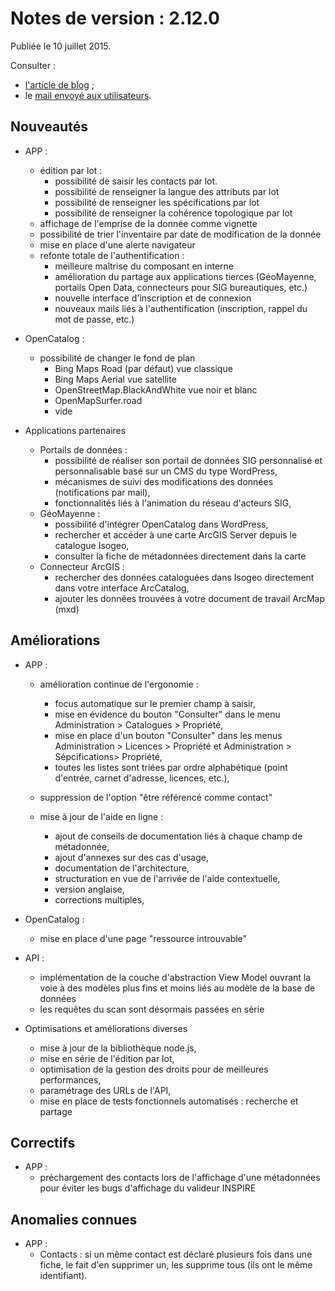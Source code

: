 # Notes de version : 2.12.0

Publiée le 10 juillet 2015.

Consulter :
* [l'article de blog](http://wp.me/p3AlZA-ON) ;
* le [mail envoyé aux utilisateurs](http://eepurl.com/brcEPr).

## Nouveautés

* APP :

	* édition par lot :
		* possibilité de saisir les contacts par lot.
		* possibilité de renseigner la langue des attributs par lot
		* possibilité de renseigner les spécifications par lot
		* possibilité de renseigner la cohérence topologique par lot
	* affichage de l'emprise de la donnée comme vignette
	* possibilité de trier l'inventaire par date de modification de la donnée
	* mise en place d'une alerte navigateur
	* refonte totale de l'authentification :
	    * meilleure maîtrise du composant en interne
	    * amélioration du partage aux applications tierces (GéoMayenne, portails Open Data, connecteurs pour SIG bureautiques, etc.)
        * nouvelle interface d'inscription et de connexion
        * nouveaux mails liés à l'authentification (inscription, rappel du mot de passe, etc.)


* OpenCatalog :
    * possibilité de changer le fond de plan
	    * Bing Maps Road (par défaut) vue classique
	    * Bing Maps Aerial vue satellite
	    * OpenStreetMap.BlackAndWhite vue noir et blanc
	    * OpenMapSurfer.road
	    * vide

* Applications partenaires
	* Portails de données :
	    * possibilité de réaliser son portail de données SIG personnalisé et personnalisable basé sur un CMS du type WordPress,
	    * mécanismes de suivi des modifications des données (notifications par mail),
	    * fonctionnalités liés à l'animation du réseau d'acteurs SIG,
    * GéoMayenne :
        * possibilité d'intégrer OpenCatalog dans WordPress,
        * rechercher et accéder à une carte ArcGIS Server depuis le catalogue Isogeo,
		* consulter la fiche de métadonnées directement dans la carte
	* Connecteur ArcGIS :
		* rechercher des données cataloguées dans Isogeo directement dans votre interface ArcCatalog,
		* ajouter les données trouvées à votre document de travail ArcMap (mxd)


## Améliorations

* APP :
	* amélioration continue de l'ergonomie :
		* focus automatique sur le premier champ à saisir,
		* mise en évidence du bouton "Consulter" dans le menu Administration > Catalogues > Propriété,
		* mise en place d'un bouton "Consulter" dans les menus Administration > Licences > Propriété et Administration > Sépcifications> Propriété,
		* toutes les listes sont triées par ordre alphabétique (point d'entrée, carnet d'adresse, licences, etc.),

	* suppression de l'option "être référencé comme contact"
	* mise à jour de l'aide en ligne :
		* ajout de conseils de documentation liés à chaque champ de métadonnée,
		* ajout d'annexes sur des cas d'usage,
		* documentation de l'architecture,
		* structuration en vue de l'arrivée de l'aide contextuelle,
		* version anglaise,
		* corrections multiples,

* OpenCatalog :
	* mise en place d'une page "ressource introuvable"

* API :
	* implémentation de la couche d'abstraction View Model ouvrant la voie à des modèles plus fins et moins liés au modèle de la base de données
	* les requêtes du scan sont désormais passées en série

* Optimisations et améliorations diverses
	* mise à jour de la bibliothèque node.js,
	* mise en série de l'édition par lot,
	* optimisation de la gestion des droits pour de meilleures performances,
	* paramétrage des URLs de l'API,
	* mise en place de tests fonctionnels automatisés : recherche et partage

## Correctifs

* APP :
	* préchargement des contacts lors de l'affichage d'une métadonnées pour éviter les bugs d'affichage du valideur INSPIRE

## Anomalies connues

* APP :
	* Contacts : si un même contact est déclaré plusieurs fois dans une fiche, le fait d'en supprimer un, les supprime tous (ils ont le même identifiant).







